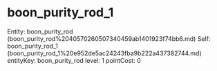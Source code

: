 # boon_purity_rod_1

Entity: boon_purity_rod (boon_purity_rod%2040570260507340459ab1401923f74bb6.md)
Self: boon_purity_rod_1 (boon_purity_rod_1%20e952de5ac24243fba9b222a437382744.md)
entityKey: boon_purity_rod
level: 1
pointCost: 0